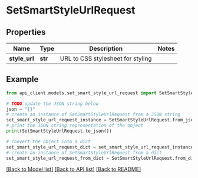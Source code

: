 # SetSmartStyleUrlRequest


## Properties

Name | Type | Description | Notes
------------ | ------------- | ------------- | -------------
**style_url** | **str** | URL to CSS stylesheet for styling | 

## Example

```python
from api_client.models.set_smart_style_url_request import SetSmartStyleUrlRequest

# TODO update the JSON string below
json = "{}"
# create an instance of SetSmartStyleUrlRequest from a JSON string
set_smart_style_url_request_instance = SetSmartStyleUrlRequest.from_json(json)
# print the JSON string representation of the object
print(SetSmartStyleUrlRequest.to_json())

# convert the object into a dict
set_smart_style_url_request_dict = set_smart_style_url_request_instance.to_dict()
# create an instance of SetSmartStyleUrlRequest from a dict
set_smart_style_url_request_from_dict = SetSmartStyleUrlRequest.from_dict(set_smart_style_url_request_dict)
```
[[Back to Model list]](../README.md#documentation-for-models) [[Back to API list]](../README.md#documentation-for-api-endpoints) [[Back to README]](../README.md)


